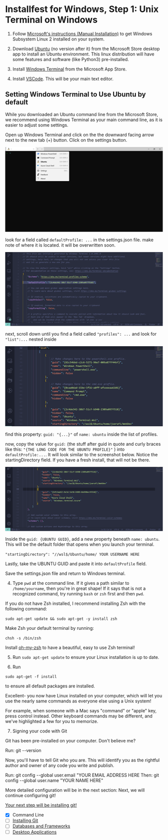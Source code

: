 # Installfest for Windows, Step 1: Unix Terminal on Windows

1. Follow [Microsoft's instructions (Manual Installation)](https://docs.microsoft.com/en-us/windows/wsl/install-win10#manual-installation-steps) to get Windows Subsystem Linux 2 installed on your system.

2. Download [Ubuntu](https://www.microsoft.com/en-us/p/ubuntu/9nblggh4msv6#activetab=pivot:overviewtab) (no version after it) from the Microsoft Store desktop app to install an Ubuntu environment. This linux distribution will have some features and software (like Python3) pre-installed.

4. Install [Windows Terminal](https://www.microsoft.com/en-us/p/windows-terminal/9n0dx20hk701?activetab=pivot:overviewtab) from the Microsoft App Store.

5. Install [VSCode](https://code.visualstudio.com/). This will be your main text editor.

## Setting Windows Terminal to Use Ubuntu by default

While you downloaded an Ubuntu command line from the Microsoft Store, we recommend using Windows Terminal as your main command line, as it is easier to adjust some settings.

Open up Windows Terminal and click on the the downward facing arrow next to the new tab (+) button. Click on the settings button.

![Windows Terminal](img/terminal01.png)


look for a field called `defaultProfile: ...` in the settings.json file. make note of where it is located. it will be overwritten soon.

![The Default Profile](img/terminal02.png)

next, scroll down until you find a field called `"profiles": ...` and look for `"list":...` nested inside

![list of profiles](img/settingsjson_list.png)

find this property: `guid: "{...}"` of `name: ubuntu` inside the list of profiles. 

now, copy the value for `guid:` (the stuff after guid in quote and curly braces like this: `"{THE LONG CODE FOR THE UBUNTU PROFILE}"` ) into `defaultProfile:...`. It will look similar to the screenshot below. Notice the startingDirectory field. If you have a fresh install, that will not be there. 

![The Ubuntu Profile](img/terminal03.png)

Inside the `guid: {UBUNTU GUID}`, add a new property beneath `name: ubuntu`. This will be the default folder that opens when you launch your terminal.

`"startingDirectory": "//wsl$/Ubuntu/home/ YOUR USERNAME HERE `

Lastly, take the UBUNTU GUID and paste it into `defaultProfile` field.

Save the settings.json file and return to Windows terminal.

4. Type `pwd` at the command line. If it gives a path similar to `/home/yourname`, then you're in great shape! If it says that is not a recognized command, try running `bash` or `zsh` first and then `pwd`. 

If you do not have Zsh installed, I recommend installing Zsh with the following command:

`sudo apt-get update && sudo apt-get -y install zsh`

Make Zsh your default terminal by running:

`chsh -s /bin/zsh`

Install [oh-my-zsh](https://ohmyz.sh/) to have a beautiful, easy to use Zsh terminal!

5. Run `sudo apt-get update` to ensure your Linux installation is up to date.

6. Run
```
sudo apt-get -f install
```
to ensure all default packages are installed.

Excellent- you now have Linux installed on your computer, which will let you use the nearly same commands as everyone else using a Unix system!

For example, when someone with a Mac says "command" or "apple" key, press control instead. Other keyboard commands may be different, and we've highlighted a few for you to memorize.

7. Signing your code with Git

Git has been pre-installed on your computer. Don't believe me?

Run: git --version

Now, you'll have to tell Git who you are. This will identify you as the rightful author and owner of any code you write and publish.

Run: git config --global user.email "YOUR EMAIL ADDRESS HERE Then: git config --global user.name "YOUR NAME HERE"

More detailed configuration will be in the next section: Next, we will continue configuring git!

[Your next step will be installing git!](git-installation.md)

* [x] Command Line
* [ ] [Installing Git](git-installation.md)
* [ ] [Databases and Frameworks](dbs-frameworks.md)
* [ ] [Desktop Applications](desktop-applications.md)
